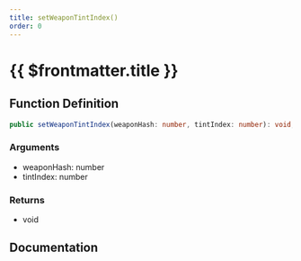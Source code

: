 ```yaml
---
title: setWeaponTintIndex()
order: 0
---
```


# {{ $frontmatter.title }}

<!--@include: ./setWeaponTintIndex_partial_header.md-->

## Function Definition

```ts
public setWeaponTintIndex(weaponHash: number, tintIndex: number): void;
```

### Arguments

* weaponHash: number
* tintIndex: number

### Returns

* void

## Documentation

<!--@include: ./setWeaponTintIndex_partial_footer.md-->
